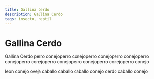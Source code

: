 ```yaml
---
title: Gallina Cerdo
description: Gallina Cerdo
tags: insecto, reptil
---
```


# Gallina Cerdo

Gallina Cerdo perro conejoperro conejoperro conejoperro conejoperro conejoperro conejoperro conejoperro conejoperro conejoperro conejo

leon conejo oveja caballo caballo caballo conejo cerdo caballo conejo